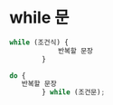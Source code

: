 # while 문

```js
while (조건식) {
            반복할 문장
        }
```

```js
do {
   반복할 문장
        } while (조건문);
```
